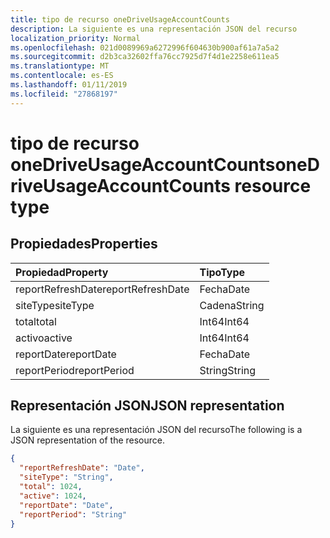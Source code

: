 ```yaml
---
title: tipo de recurso oneDriveUsageAccountCounts
description: La siguiente es una representación JSON del recurso
localization_priority: Normal
ms.openlocfilehash: 021d0089969a6272996f604630b900af61a7a5a2
ms.sourcegitcommit: d2b3ca32602ffa76cc7925d7f4d1e2258e611ea5
ms.translationtype: MT
ms.contentlocale: es-ES
ms.lasthandoff: 01/11/2019
ms.locfileid: "27868197"
---
```

# <a name="onedriveusageaccountcounts-resource-type"></a><span data-ttu-id="d44a1-103">tipo de recurso oneDriveUsageAccountCounts</span><span class="sxs-lookup"><span data-stu-id="d44a1-103">oneDriveUsageAccountCounts resource type</span></span>

## <a name="properties"></a><span data-ttu-id="d44a1-104">Propiedades</span><span class="sxs-lookup"><span data-stu-id="d44a1-104">Properties</span></span>

| <span data-ttu-id="d44a1-105">Propiedad</span><span class="sxs-lookup"><span data-stu-id="d44a1-105">Property</span></span>          | <span data-ttu-id="d44a1-106">Tipo</span><span class="sxs-lookup"><span data-stu-id="d44a1-106">Type</span></span>   |
| :---------------- | :----- |
| <span data-ttu-id="d44a1-107">reportRefreshDate</span><span class="sxs-lookup"><span data-stu-id="d44a1-107">reportRefreshDate</span></span> | <span data-ttu-id="d44a1-108">Fecha</span><span class="sxs-lookup"><span data-stu-id="d44a1-108">Date</span></span>   |
| <span data-ttu-id="d44a1-109">siteType</span><span class="sxs-lookup"><span data-stu-id="d44a1-109">siteType</span></span>          | <span data-ttu-id="d44a1-110">Cadena</span><span class="sxs-lookup"><span data-stu-id="d44a1-110">String</span></span> |
| <span data-ttu-id="d44a1-111">total</span><span class="sxs-lookup"><span data-stu-id="d44a1-111">total</span></span>             | <span data-ttu-id="d44a1-112">Int64</span><span class="sxs-lookup"><span data-stu-id="d44a1-112">Int64</span></span>  |
| <span data-ttu-id="d44a1-113">activo</span><span class="sxs-lookup"><span data-stu-id="d44a1-113">active</span></span>            | <span data-ttu-id="d44a1-114">Int64</span><span class="sxs-lookup"><span data-stu-id="d44a1-114">Int64</span></span>  |
| <span data-ttu-id="d44a1-115">reportDate</span><span class="sxs-lookup"><span data-stu-id="d44a1-115">reportDate</span></span>        | <span data-ttu-id="d44a1-116">Fecha</span><span class="sxs-lookup"><span data-stu-id="d44a1-116">Date</span></span>   |
| <span data-ttu-id="d44a1-117">reportPeriod</span><span class="sxs-lookup"><span data-stu-id="d44a1-117">reportPeriod</span></span>      | <span data-ttu-id="d44a1-118">String</span><span class="sxs-lookup"><span data-stu-id="d44a1-118">String</span></span> |

## <a name="json-representation"></a><span data-ttu-id="d44a1-119">Representación JSON</span><span class="sxs-lookup"><span data-stu-id="d44a1-119">JSON representation</span></span>

<span data-ttu-id="d44a1-120">La siguiente es una representación JSON del recurso</span><span class="sxs-lookup"><span data-stu-id="d44a1-120">The following is a JSON representation of the resource.</span></span>

<!-- {
  "blockType": "resource",
  "@odata.type": "microsoft.graph.oneDriveUsageAccountCounts"
} -->

```json
{
  "reportRefreshDate": "Date", 
  "siteType": "String", 
  "total": 1024, 
  "active": 1024, 
  "reportDate": "Date", 
  "reportPeriod": "String"
}
```
